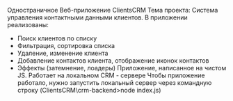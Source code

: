 Одностраничное Веб-приложение ClientsCRM
Тема проекта: 
Система управления контактными данными клиентов.
В приложении реализованы:
- Поиск клиентов по списку 
- Фильтрация, сортировка списка
- Удаление, изменение клиента 
- Добавление контактов клиента, отображение иконок контактов
- Эффекты (затемнение, лоадеры)
Приложение, написанное на чистом JS. Работает на локальном CRM - сервере
Чтобы приложение работало, нужно запустить локальный сервер через командную строку (ClientsCRM\crm-backend>node index.js)
